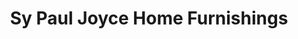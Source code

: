 ---
title: "Sy Paul Joyce Home Furnishings"
url: /san-pablo/sy-paul-joyce-home-furnishings/
shop: furniture
---